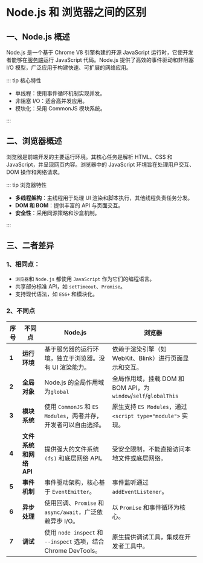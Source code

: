 # Node.js 和 浏览器之间的区别

## 一、Node.js 概述

Node.js 是一个基于 Chrome V8 引擎构建的开源 JavaScript 运行时，它使开发者能够在[服务端](https://so.csdn.net/so/search?q=服务端&spm=1001.2101.3001.7020)运行 JavaScript 代码。Node.js 提供了高效的事件驱动和非阻塞 I/O 模型，广泛应用于构建快速、可扩展的网络应用。

::: tip 核心特性

- 单线程：使用事件循环机制实现并发。
- 非阻塞 I/O：适合高并发应用。
- 模块化：采用 CommonJS 模块系统。

:::

## 二、浏览器概述

浏览器是前端开发的主要运行环境。其核心任务是解析 HTML、CSS 和 JavaScript，并呈现网页内容。浏览器中的 JavaScript 环境旨在处理用户交互、DOM 操作和网络请求。

::: tip 浏览器特性

- **多线程架构**：主线程用于处理 UI 渲染和脚本执行，其他线程负责任务分发。
- **DOM 和 BOM**：提供丰富的 API 与页面交互。
- **安全性**：采用同源策略和沙盒机制。

:::

## 三、二者差异

### 1、相同点：

- `浏览器`和 `Node.js` 都使用 `JavaScript` 作为它们的编程语言。
- 共享部分标准 API，如 `setTimeout`、`Promise`。
- 支持现代语法，如 `ES6+` 和模块化。

### 2、不同点

| 序号  | 不同点                 | Node.js                                                         | 浏览器                                                          |
| ----- | ---------------------- | --------------------------------------------------------------- | --------------------------------------------------------------- |
| **1** | **运行环境**           | 基于服务器的运行环境，独立于浏览器。没有 UI 渲染能力。          | 依赖于渲染引擎（如 WebKit、Blink）进行页面显示和交互。          |
| **2** | **全局对象**           | Node.js 的全局作用域为`global`                                  | 全局作用域，挂载 DOM 和 BOM API，为`window`/`self`/`globalThis` |
| **3** | **模块系统**           | 使用 `CommonJS` 和 `ES Modules`，两者并存，开发者可以自由选择。 | 原生支持 `ES Modules`，通过 `<script type="module">` 实现。     |
| **4** | **文件系统和网络 API** | 提供强大的文件系统 `(fs)` 和底层网络 API。                      | 受安全限制，不能直接访问本地文件或底层网络。                    |
| **5** | **事件机制**           | 事件驱动架构，核心基于 `EventEmitter`。                         | 事件监听通过 `addEventListener`。                               |
| **6** | **异步处理**           | 使用回调、`Promise` 和 `async/await`，广泛依赖异步 I/O。        | 以 `Promise` 和事件循环为核心。                                 |
| **7** | **调试**               | 使用 `node inspect` 和 `--inspect` 选项，结合 Chrome DevTools。 | 原生提供调试工具，集成在开发者工具中。                          |
